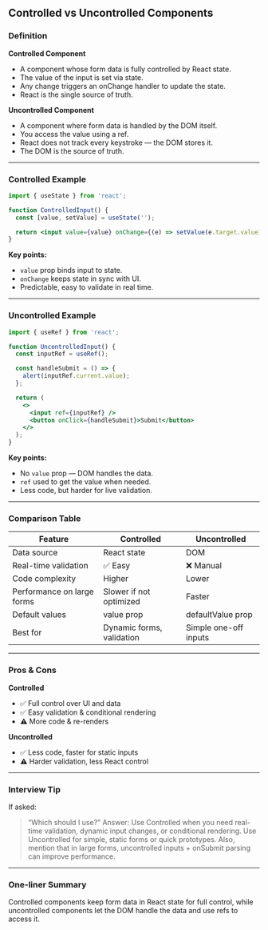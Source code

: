 ## Controlled vs Uncontrolled Components

### Definition

**Controlled Component**

- A component whose form data is fully controlled by React state.
- The value of the input is set via state.
- Any change triggers an onChange handler to update the state.
- React is the single source of truth.

**Uncontrolled Component**

- A component where form data is handled by the DOM itself.
- You access the value using a ref.
- React does not track every keystroke — the DOM stores it.
- The DOM is the source of truth.

---

### Controlled Example

```jsx
import { useState } from 'react';

function ControlledInput() {
  const [value, setValue] = useState('');

  return <input value={value} onChange={(e) => setValue(e.target.value)} />;
}
```

**Key points:**

- `value` prop binds input to state.
- `onChange` keeps state in sync with UI.
- Predictable, easy to validate in real time.

---

### Uncontrolled Example

```jsx
import { useRef } from 'react';

function UncontrolledInput() {
  const inputRef = useRef();

  const handleSubmit = () => {
    alert(inputRef.current.value);
  };

  return (
    <>
      <input ref={inputRef} />
      <button onClick={handleSubmit}>Submit</button>
    </>
  );
}
```

**Key points:**

- No `value` prop — DOM handles the data.
- `ref` used to get the value when needed.
- Less code, but harder for live validation.

---

### Comparison Table

| Feature                    | Controlled                | Uncontrolled          |
| -------------------------- | ------------------------- | --------------------- |
| Data source                | React state               | DOM                   |
| Real-time validation       | ✅ Easy                   | ❌ Manual             |
| Code complexity            | Higher                    | Lower                 |
| Performance on large forms | Slower if not optimized   | Faster                |
| Default values             | value prop                | defaultValue prop     |
| Best for                   | Dynamic forms, validation | Simple one-off inputs |

---

### Pros & Cons

**Controlled**

- ✅ Full control over UI and data
- ✅ Easy validation & conditional rendering
- ⚠️ More code & re-renders

**Uncontrolled**

- ✅ Less code, faster for static inputs
- ⚠️ Harder validation, less React control

---

### Interview Tip

If asked:

> “Which should I use?”
> Answer:
> Use Controlled when you need real-time validation, dynamic input changes, or conditional rendering.
> Use Uncontrolled for simple, static forms or quick prototypes.
> Also, mention that in large forms, uncontrolled inputs + onSubmit parsing can improve performance.

---

### One-liner Summary

Controlled components keep form data in React state for full control, while uncontrolled components let the DOM handle the data and use refs to access it.
